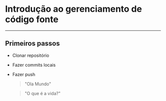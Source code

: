 # Introdução ao gerenciamento de código fonte
---
## Primeiros passos

- Clonar repositório
- Fazer commits locais
- Fazer push

  >"Ola Mundo"

  >"O que é a vida?"
